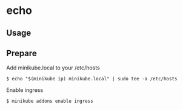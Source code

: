 # echo

## Usage

## Prepare

Add minikube.local to your /etc/hosts
```
$ echo "$(minikube ip) minikube.local" | sudo tee -a /etc/hosts
```

Enable ingress
```
$ minikube addons enable ingress
```